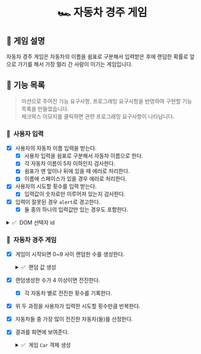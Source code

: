 <h1 align="middle">🏎️ 자동차 경주 게임</h1>

## 👀 게임 설명
자동차 경주 게임은 자동차의 이름을 쉼표로 구분해서 입력받은 후에 랜덤한 확률로 앞으로 가기를 해서 가장 멀리 간 사람이 이기는 게임입니다.

## 📃 기능 목록
> 미션으로 주어진 기능 요구사항, 프로그래밍 요구사항을 반영하여 구현할 기능 목록을 만들었습니다.<br>
> 체크박스 이모지를 클릭하면 관련 프로그래밍 요구사항이 나타납니다.

### 💬 &nbsp;사용자 입력

- [x] 사용자의 자동차 이름 입력을 받는다.
  - [x] 사용자 입력을 쉼표로 구분해서 자동차 이름으로 한다.
  - [x] 각 자동차 이름이 5자 이하인지 검사한다.
  - [x] 쉼표가 맨 앞이나 뒤에 있을 때 에러로 처리한다.
  - [x] 이름에 스페이스가 있을 경우 에러로 처리한다.
- [x] 사용자의 시도할 횟수를 입력 받는다.
  - [x] 입력값이 숫자로만 이루어져 있는지 검사한다.
- [x] 입력이 잘못된 경우 `alert`로 경고한다.
  - [x] 둘 중의 하나의 입력값만 있는 경우도 포함한다.
<details>
  <summary>✅ &nbsp;DOM 선택자 id</summary>
  <ul>
    <li>자동차의 이름을 입력하는 input 태그는 car-names-input id값을 가진다.</li>
    <li>자동차의 이름을 제출하는 button 태그는 car-names-submit id값을 가진다.</li>
    <li>레이싱 횟수를 입력하는 input 태그는 racing-count-input id값을 가진다.</li>
    <li>레이싱 횟수을 제출하는 button 태그는 racing-count-submit id값을 가진다.</li>
    <li>최종 우승자를 출력하는 span 태그는 racing-winners id값을 가진다.<br>
      예) &#60;span id="racing-winners"&#62;poco,park,jun&#60;/span&#62;</li>
  </ul>
</details>

### 🎯 &nbsp;자동차 경주 게임

- [x] 게임이 시작되면 0~9 사이 랜덤한 수를 생성한다.
  <details>
    <summary>✅ &nbsp;랜덤 값 생성</summary>
    <ul>
      <li>랜덤 값 생성은 <a href="https://github.com/woowacourse-projects/javascript-mission-utils#mission-utils"><code>MissionUtils</code> 라이브러리</a>의 <code>Random.pickNumberInRange</code>를 사용한다.</li>
    </ul>
  </details>
- [x] 랜덤생성한 수가 4 이상이면 전진한다.
  - [x] 각 자동차 별로 전진한 횟수를 기록한다.
- [x] 위 두 과정을 사용자가 입력한 시도할 횟수만큼 반복한다.
- [x] 자동차들 중 가장 많이 전진한 자동차(들)를 선정한다.
- [x] 결과를 화면에 보여준다.

  <details>
    <summary>✅ &nbsp;게임 <code>Car</code> 객체 생성</summary>
    <ul>
      <li>다음과 같이 Car 객체를 만들고, <code>new</code>를 이용해 인스턴스를 만들어 사용한다.</li>
        <pre><code>function Car(name) {
    this.name = name;
  }
  class Car {
    constructor(name) {
      this.name = name;
    }
  }</code></pre>
      </li>
    </ul>
  </details>
